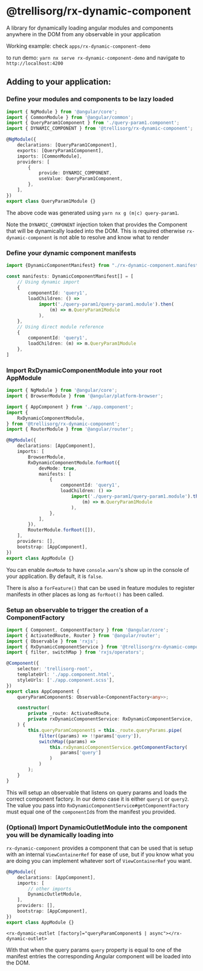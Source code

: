 # @trellisorg/rx-dynamic-component

A library for dynamically loading angular modules and components anywhere in the DOM
from any observable in your application

Working example: check `apps/rx-dynamic-component-demo`

to run demo: `yarn nx serve rx-dynamic-component-demo` and navigate to `http://localhost:4200`

## Adding to your application:

### Define your modules and components to be lazy loaded

```typescript
import { NgModule } from '@angular/core';
import { CommonModule } from '@angular/common';
import { QueryParam1Component } from './query-param1.component';
import { DYNAMIC_COMPONENT } from '@trellisorg/rx-dynamic-component';

@NgModule({
    declarations: [QueryParam1Component],
    exports: [QueryParam1Component],
    imports: [CommonModule],
    providers: [
        {
            provide: DYNAMIC_COMPONENT,
            useValue: QueryParam1Component,
        },
    ],
})
export class QueryParam1Module {}
```
The above code was generated using `yarn nx g (m|c) query-param1`.

Note the `DYNAMIC_COMPONENT` injection token that provides the Component that
will be dynamically loaded into the DOM. This is required otherwise `rx-dynamic-component`
is not able to resolve and know what to render

### Define your dynamic component manifests

```typescript
import {DynamicComponentManifest} from "./rx-dynamic-component.manifest";

const manifests: DynamicComponentManifest[] = [
    // Using dynamic import
    {
        componentId: 'query1',
        loadChildren: () =>
            import('./query-param1/query-param1.module').then(
                (m) => m.QueryParam1Module
            ),
    },
    // Using direct module reference
    {
        componentId: 'query1',
        loadChildren: (m) => m.QueryParam1Module
    },
]
```

### Import RxDynamicComponentModule into your root AppModule

```typescript
import { NgModule } from '@angular/core';
import { BrowserModule } from '@angular/platform-browser';

import { AppComponent } from './app.component';
import {
    RxDynamicComponentModule,
} from '@trellisorg/rx-dynamic-component';
import { RouterModule } from '@angular/router';

@NgModule({
    declarations: [AppComponent],
    imports: [
        BrowserModule,
        RxDynamicComponentModule.forRoot({
            devMode: true,
            manifests: [
                {
                    componentId: 'query1',
                    loadChildren: () =>
                        import('./query-param1/query-param1.module').then(
                            (m) => m.QueryParam1Module
                        ),
                },
            ],
        }),
        RouterModule.forRoot([]),
    ],
    providers: [],
    bootstrap: [AppComponent],
})
export class AppModule {}
```

You can enable `devMode` to have `console.warn`'s show up in the console of your application.
By default, it is `false`.

There is also a `forFeature()` that can be used in feature modules to register manifests in other places as long
as `forRoot()` has been called.

### Setup an observable to trigger the creation of a ComponentFactory

```typescript
import { Component, ComponentFactory } from '@angular/core';
import { ActivatedRoute, Router } from '@angular/router';
import { Observable } from 'rxjs';
import { RxDynamicComponentService } from '@trellisorg/rx-dynamic-component';
import { filter, switchMap } from 'rxjs/operators';

@Component({
    selector: 'trellisorg-root',
    templateUrl: './app.component.html',
    styleUrls: ['./app.component.scss'],
})
export class AppComponent {
    queryParamComponent$: Observable<ComponentFactory<any>>;

    constructor(
        private _route: ActivatedRoute,
        private rxDynamicComponentService: RxDynamicComponentService,
    ) {
        this.queryParamComponent$ = this._route.queryParams.pipe(
            filter((params) => !!params['query']),
            switchMap((params) =>
                this.rxDynamicComponentService.getComponentFactory(
                    params['query']
                )
            )
        );
    }
}
```

This will setup an observable that listens on query params and loads the correct component factory.
In our demo case it is either `query1` or `query2`. The value you pass into `RxDynamicComponentService#getComponentFactory`
must equal one of the `componentId`s from the manifest you provided. 

### (Optional) Import DynamicOutletModule into the component you will be dynamically loading into

`rx-dynamic-component` provides a component that can be used that is setup with an internal `ViewContainerRef`
for ease of use, but if you know what you are doing you can implement whatever sort of `ViewContainerRef` you want.

```typescript
@NgModule({
    declarations: [AppComponent],
    imports: [
        // other imports
        DynamicOutletModule,
    ],
    providers: [],
    bootstrap: [AppComponent],
})
export class AppModule {}
```

```angular2html
<rx-dynamic-outlet [factory]="queryParamComponent$ | async"></rx-dynamic-outlet>
```

With that when the query params `query` property is equal to one of the manifest entries
the corresponding Angular component will be loaded into the DOM.
